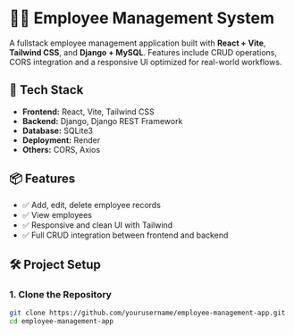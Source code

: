 # 🧑‍💼 Employee Management System

A fullstack employee management application built with **React + Vite**, **Tailwind CSS**, and **Django + MySQL**. Features include CRUD operations, CORS integration and a responsive UI optimized for real-world workflows.

## 🚀 Tech Stack

- **Frontend:** React, Vite, Tailwind CSS
- **Backend:** Django, Django REST Framework
- **Database:** SQLite3
- **Deployment:** Render
- **Others:** CORS, Axios

## 📦 Features
- ✅ Add, edit, delete employee records
- ✅ View employees
- ✅ Responsive and clean UI with Tailwind
- ✅ Full CRUD integration between frontend and backend

## 🛠️ Project Setup

### 1. Clone the Repository

```bash
git clone https://github.com/yourusername/employee-management-app.git
cd employee-management-app

